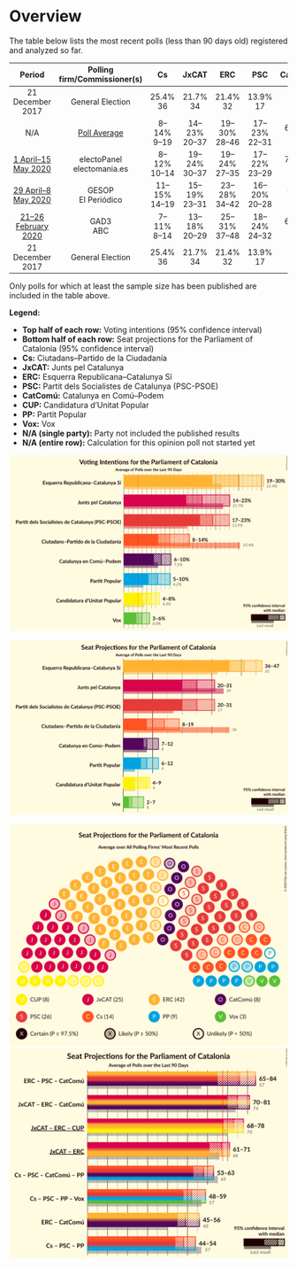 # Overview

The table below lists the most recent polls (less than 90 days old) registered and analyzed so far.

| Period     | Polling firm/Commissioner(s) | Cs | JxCAT | ERC | PSC | CatComú | CUP | PP | Vox |
|:----------:|:----------------------------:|:--:|:--:|:--:|:--:|:--:|:--:|:--:|:--:|
| 21 December 2017 | General Election | 25.4% <br> 36 | 21.7% <br> 34 | 21.4% <br> 32 | 13.9% <br> 17 | 7.5% <br> 8 | 4.5% <br> 4 | 4.2% <br> 4 | 0.0% <br> 0 |
| N/A | [Poll Average](average.html) | 8–14% <br> 9–19 | 14–23% <br> 20–37 | 19–30% <br> 28–46 | 17–23% <br> 22–31 | 6–10% <br> 7–12 | 4–8% <br> 4–10 | 5–10% <br> 7–13 | 3–6% <br> 0–7 |
| [1 April–15 May 2020](2020-05-15-electoPanel.html) | electoPanel <br> electomania.es | 8–12% <br> 10–14 | 19–24% <br> 30–37 | 19–24% <br> 27–35 | 17–22% <br> 23–29 | 7–11% <br> 8–12 | 5–8% <br> 7–11 | 7–11% <br> 9–14 | 3–5% <br> 0–5 |
| [29 April–8 May 2020](2020-05-08-GESOP.html) | GESOP <br> El Periódico | 11–15% <br> 14–19 | 15–19% <br> 23–31 | 23–28% <br> 34–42 | 16–20% <br> 20–28 | 6–9% <br> 7–11 | 5–7% <br> 7–10 | 5–8% <br> 6–9 | 3–5% <br> 2–6 |
| [21–26 February 2020](2020-02-26-GAD3.html) | GAD3 <br> ABC | 7–11% <br> 8–14 | 13–18% <br> 20–29 | 25–31% <br> 37–48 | 18–24% <br> 24–32 | 6–10% <br> 7–13 | 4–7% <br> 3–8 | 6–9% <br> 7–12 | 3–6% <br> 2–7 |
| 21 December 2017 | General Election | 25.4% <br> 36 | 21.7% <br> 34 | 21.4% <br> 32 | 13.9% <br> 17 | 7.5% <br> 8 | 4.5% <br> 4 | 4.2% <br> 4 | 0.0% <br> 0 |

Only polls for which at least the sample size has been published are included in the table above.

**Legend:**
+ **Top half of each row:** Voting intentions (95% confidence interval)
+ **Bottom half of each row:** Seat projections for the Parliament of Catalonia (95% confidence interval)
+ **Cs:** Ciutadans–Partido de la Ciudadanía
+ **JxCAT:** Junts pel Catalunya
+ **ERC:** Esquerra Republicana–Catalunya Sí
+ **PSC:** Partit dels Socialistes de Catalunya (PSC-PSOE)
+ **CatComú:** Catalunya en Comú–Podem
+ **CUP:** Candidatura d’Unitat Popular
+ **PP:** Partit Popular
+ **Vox:** Vox
+ **N/A (single party):** Party not included the published results
+ **N/A (entire row):** Calculation for this opinion poll not started yet


![Graph with voting intentions not yet produced](average.png "Voting Intentions")

![Graph with seats not yet produced](average-seats.png "Seats")

![Graph with seating plan not yet produced](average-seating-plan.png "Seating Plan")
![Graph with coalitions seats not yet produced](average-coalitions-seats.png "Coalitions Seats")
